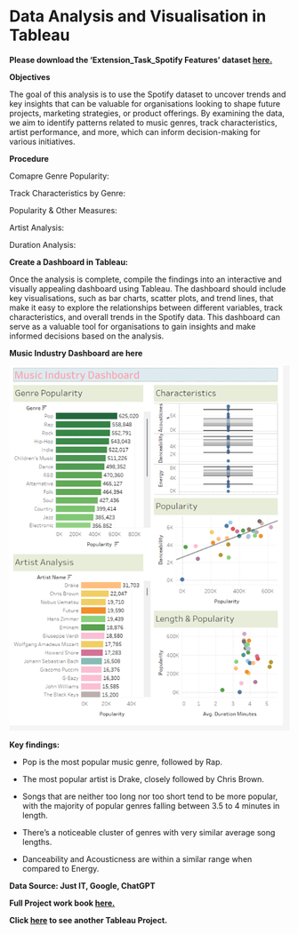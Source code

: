 # Data Analysis and Visualisation in Tableau

**Please download the ‘Extension_Task_Spotify Features’ dataset [here.](https://justit831-my.sharepoint.com/:x:/g/personal/danpe_justit_co_uk/Ec-0t9IISK1AsUpLwI0_X9kBLoYwmGqxdTnoCPN4wG5obw?e=6UyUP7)**

**Objectives**

The goal of this analysis is to use the Spotify dataset to uncover trends and key insights that can be valuable for organisations looking to shape future projects, marketing strategies, or product offerings. By examining the data, we aim to identify patterns related to music genres, track characteristics, artist performance, and more, which can inform decision-making for various initiatives.

**Procedure**

Comapre Genre Popularity:

Track Characteristics by Genre: 

Popularity & Other Measures: 

Artist Analysis:

Duration Analysis: 

**Create a Dashboard in Tableau:**

Once the analysis is complete, compile the findings into an interactive and visually appealing dashboard using Tableau. The dashboard should include key visualisations, such as bar charts, scatter plots, and trend lines, that make it easy to explore the relationships between different variables, track characteristics, and overall trends in the Spotify data. This dashboard can serve as a valuable tool for organisations to gain insights and make informed decisions based on the analysis.

**Music Industry Dashboard are here**

![alt text](Tableau_Image/Tableau3.png)

**Key findings:**

*	Pop is the most popular music genre, followed by Rap.
  
*	The most popular artist is Drake, closely followed by Chris Brown.
  
*	Songs that are neither too long nor too short tend to be more popular, with the majority of popular genres falling between 3.5 to 4 minutes in length.
  
*	There’s a noticeable cluster of genres with very similar average song lengths.
  
*	Danceability and Acousticness are within a similar range when compared to Energy.

  **Data Source: Just IT, Google, ChatGPT**

**Full Project work book [here.](https://drive.google.com/file/d/18JYYX1Wm92OAtfx7rrz3DH2dlfAz3KVB/view?usp=drive_link)** 

**Click [here](https://github.com/Alamin-analyser/Data-visualisation-in-Tableau-Health-Survey) to see another Tableau Project.**
  

